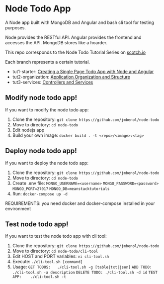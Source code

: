 # Node Todo App

A Node app built with MongoDB and Angular and bash cli tool for testing purposes.

Node provides the RESTful API. Angular provides the frontend and accesses the API. MongoDB stores like a hoarder.

This repo corresponds to the Node Todo Tutorial Series on [scotch.io](http://scotch.io)

Each branch represents a certain tutorial.
- tut1-starter: [Creating a Single Page Todo App with Node and Angular](https://scotch.io/tutorials/creating-a-single-page-todo-app-with-node-and-angular)
- tut2-organization: [Application Organization and Structure](https://scotch.io/tutorials/node-and-angular-to-do-app-application-organization-and-structure)
- tut3-services: [Controllers and Services](https://scotch.io/tutorials/node-and-angular-to-do-app-controllers-and-services)

## Modify node todo app!

If you want to modify the node todo app:

1. Clone the repository: `git clone https://github.com/jmbenol/node-todo`
2. Move to directory: `cd node-todo`
3. Edit nodejs app
4. Build your own image: `docker build . -t <repo>/<image>:<tag>`

## Deploy node todo app!

If you want to deploy the node todo app:

1. Clone the repository: `git clone https://github.com/jmbenol/node-todo`
2. Move to directory: `cd node-todo`
3. Create .env file:
`MONGO_USERNAME=<username>`
`MONGO_PASSWORD=<password>`
`MONGO_PORT=27017`
`MONGO_DB=meanstacktutorials`
4. Run: `docker-compose up -d`

REQUIREMENTS: you need docker and docker-compose installed in your environment

## Test node todo app!

If you want to test the node todo app with cli tool:

1. Clone the repository: `git clone https://github.com/jmbenol/node-todo`
2. Move to directory: `cd node-todo/cli-tool`
3. Edit HOST and PORT variables: `vi cli-tool.sh`
4. Execute: `./cli-tool.sh [command]`
5. Usage:
`GET TODOS:   ./cli-tool.sh -g [table|txt|json]`
`ADD TODO:    ./cli-tool.sh -a description`
`DELETE TODO: ./cli-tool.sh -d id`
`TEST APP:    ./cli-tool.sh -t`